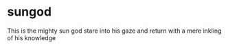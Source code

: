 # sungod
This is the mighty sun god
stare into his gaze and return with a mere inkling of his knowledge
